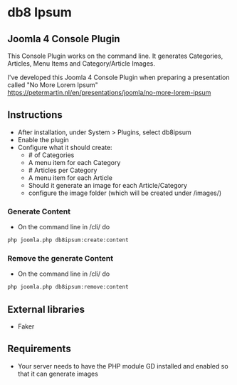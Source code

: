 # db8 Ipsum
## Joomla 4 Console Plugin

This Console Plugin works on the command line. It generates Categories, Articles, Menu Items and Category/Article Images.

I've developed this Joomla 4 Console Plugin when preparing a presentation called "No More Lorem Ipsum"
https://petermartin.nl/en/presentations/joomla/no-more-lorem-ipsum

## Instructions
- After installation, under System > Plugins, select db8ipsum
- Enable the plugin
- Configure what it should create:
  - \# of Categories
  - A menu item for each Category
  - \# Articles per Category
  - A menu item for each Article
  - Should it generate an image for each Article/Category
  - configure the image folder (which will be created under /images/)

### Generate Content
- On the command line in /cli/ do
```bash
php joomla.php db8ipsum:create:content
```

### Remove the generate Content
- On the command line in /cli/ do
```bash
php joomla.php db8ipsum:remove:content
```

## External libraries
- Faker

## Requirements
- Your server needs to have the PHP module GD installed and enabled so that it can generate images